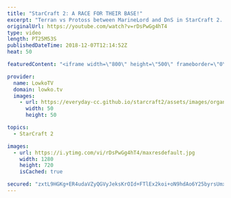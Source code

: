 ```yaml
---
title: "StarCraft 2: A RACE FOR THEIR BASE!"
excerpt: "Terran vs Protoss between MarineLord and DnS in StarCraft 2. Subscribe for more videos: http://lowko.tv/youtube Epic Zerg vs Zerg match: https://goo.gl/E9r57B  While this game starts off as a normal match, soon we transition towards a very interesting base race, where both players decide to try and kill"
originalUrl: https://youtube.com/watch?v=rDsPwGg4hT4
type: video
length: PT25M53S
publishedDateTime: 2018-12-07T12:14:52Z
heat: 50

featuredContent: "<iframe width=\"800\" height=\"500\" frameborder=\"0\" src=\"https://www.youtube.com/embed/rDsPwGg4hT4\" allow=\"accelerometer; autoplay; encrypted-media; gyroscope; picture-in-picture\" allowfullscreen></iframe>"

provider:
  name: LowkoTV
  domain: lowko.tv
  images:
    - url: https://everyday-cc.github.io/starcraft2/assets/images/organizations/lowko.tv-50x50.jpg
      width: 50
      height: 50

topics:
  - StarCraft 2

images:
  - url: https://i.ytimg.com/vi/rDsPwGg4hT4/maxresdefault.jpg
    width: 1280
    height: 720
    isCached: true

secured: "zxtL9HGKg+ER4udaVZyQGVyJeksKrOId+FTlEx2koi+oN9hdAo6Y25byrsUmxHIe6yrIPn7MWznv8evJsBHvbrXfpkEFYRnSEurUmc47Wy1UbXeExDD5WeR859xHNxOqNYnmrTgFiXSnrDEt2uc/mTP4HH+XAQkclQXRwNq96z43Pjp7khP45qU3EyxwHnjTt1aq2aUKF7olpzIYPAbcuSKZhYiDjzBO6rDcGV0PGJPlx/MyYbg6i9/iUZUKdRPB7N60lorbYg0O6zWT5aZIDvXC+ncmH+oRzceBZqgLoW6cFSdzPI/JnTOQfbAAYsJph0Y1gvT4wn5gFhyCsLb/KsqjlYUN82KlsJ0FH23hm9zuziWgOC5CilLMnvk6iIMJmJXzp0K4fnIBkEMlIL5nmjYf6gM2SgfuHhjALdSvzIU=;ha82CKmNlDMNX9G1NiOyGA=="
---
```


